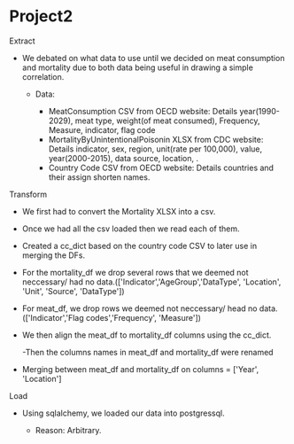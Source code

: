 # Project2


Extract 

- We debated on what data to use until we decided on meat consumption and mortality due to both data being useful in drawing a simple correlation. 
    
    - Data:
        
        - MeatConsumption CSV from OECD website: Details year(1990-2029), meat type, weight(of meat consumed), Frequency, Measure, indicator, flag code
        - MortalityByUnintentionalPoisonin XLSX from CDC website: Details indicator, sex, region, unit(rate per 100,000), value, year(2000-2015), data source, location, . 
        - Country Code CSV from OECD website: Details countries and their assign shorten names.

Transform

  - We first had to convert the Mortality XLSX into a csv.
  
  - Once we had all the csv loaded then we read each of them.
  
  - Created a cc_dict based on the country code CSV to later use in merging the DFs.
  
  - For the mortality_df we drop several rows that we deemed not neccessary/ had no data.(['Indicator','AgeGroup','DataType', 'Location', 'Unit', 'Source', 'DataType'])
  
  - For meat_df, we drop rows we deemed not neccessary/ head no data. (['Indicator','Flag codes','Frequency', 'Measure'])
  
  - We then align the meat_df to mortality_df columns using the cc_dict. 
  
      -Then the columns names in meat_df and mortality_df were renamed
     
  - Merging between meat_df and mortality_df on columns = ['Year', 'Location']
  
Load

  - Using sqlalchemy, we loaded our data into postgressql. 

      - Reason: Arbitrary. 
